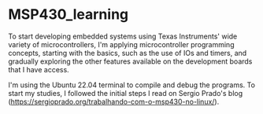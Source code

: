 # MSP430_learning

To start developing embedded systems using Texas Instruments' wide variety of microcontrollers, I'm applying microcontroller programming concepts, starting with the basics,
such as the use of IOs and timers, and gradually exploring the other features available on the development boards that I have access.

I'm using the Ubuntu 22.04 terminal to compile and debug the programs.
To start my studies, I followed the initial steps I read on Sergio Prado's blog (https://sergioprado.org/trabalhando-com-o-msp430-no-linux/).
